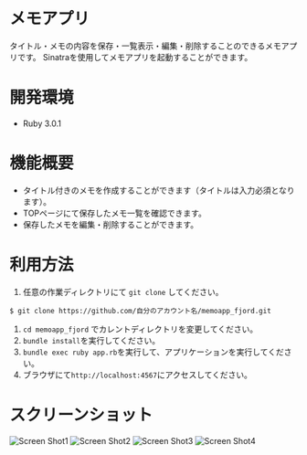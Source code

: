 # メモアプリ
タイトル・メモの内容を保存・一覧表示・編集・削除することのできるメモアプリです。
Sinatraを使用してメモアプリを起動することができます。

# 開発環境
* Ruby 3.0.1

# 機能概要
* タイトル付きのメモを作成することができます（タイトルは入力必須となります）。
* TOPページにて保存したメモ一覧を確認できます。
* 保存したメモを編集・削除することができます。

# 利用方法
1. 任意の作業ディレクトリにて `git clone` してください。
```
$ git clone https://github.com/自分のアカウント名/memoapp_fjord.git
```
1. `cd memoapp_fjord` でカレントディレクトリを変更してください。
1. `bundle install`を実行してください。
1. `bundle exec ruby app.rb`を実行して、アプリケーションを実行してください。
1. ブラウザにて`http://localhost:4567`にアクセスしてください。

# スクリーンショット
![Screen Shot1](https://user-images.githubusercontent.com/77523896/166419799-17b0a7ba-076d-4369-a4d6-a3d1c1b613cf.png)
![Screen Shot2](https://user-images.githubusercontent.com/77523896/166420623-8c68cf7d-1338-4bef-9b53-ca3d37370a51.png)
![Screen Shot3](https://user-images.githubusercontent.com/77523896/166422022-f71d929d-bb17-464e-b642-863f4833a38a.png)
![Screen Shot4](https://user-images.githubusercontent.com/77523896/166422154-3f8db650-f437-4aa0-b573-13c5debef2ed.png)


